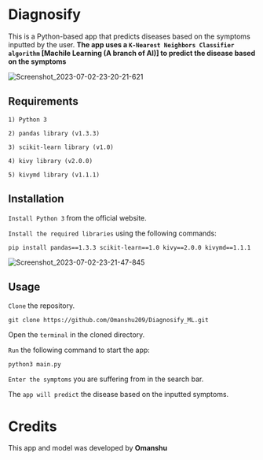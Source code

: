 # Diagnosify 

This is a Python-based app that predicts diseases based on the symptoms inputted by the user. **The app uses a `K-Nearest Neighbors Classifier algorithm` [Machile Learning (A branch of AI)] to predict the disease based on the symptoms**

![Screenshot_2023-07-02-23-20-21-621](https://github.com/Omanshu209/Diagnosify_ML/assets/114089324/23180a29-56f5-443a-bc6b-5ca98b07f4a6)


## Requirements
```
1) Python 3

2) pandas library (v1.3.3)

3) scikit-learn library (v1.0)

4) kivy library (v2.0.0)

5) kivymd library (v1.1.1)
```
## Installation

`Install Python 3` from the official website.

`Install the required libraries` using the following commands:
```
pip install pandas==1.3.3 scikit-learn==1.0 kivy==2.0.0 kivymd==1.1.1
```

![Screenshot_2023-07-02-23-21-47-845](https://github.com/Omanshu209/Diagnosify_ML/assets/114089324/42ff8b52-0a17-465d-bf9e-baaa78994ada)

## Usage

`Clone` the repository.
```
git clone https://github.com/Omanshu209/Diagnosify_ML.git
```
Open the `terminal` in the cloned directory.

`Run` the following command to start the app:
```
python3 main.py
```
`Enter the symptoms` you are suffering from in the search bar.

The `app will predict` the disease based on the inputted symptoms.

# Credits
This app and model was developed by **Omanshu**
